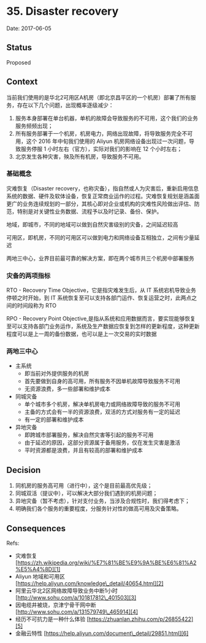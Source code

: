 # 35. Disaster recovery

Date: 2017-06-05

## Status

Proposed

## Context

当前我们使用的是华北2可用区A机房（即北京昌平区的一个机房）部署了所有服务，存在以下几个问题，出现概率逐级减少：
1. 服务本身部署在单台机器，单机的故障会导致服务的不可用，这个我们的业务服务频频出现；
2. 所有服务部署于一个机房，机房电力，网络出现故障，将导致服务完全不可用，这个 2016 年中旬我们使用的 Aliyun 机房网络设备出现过一次问题，导致服务停服 1 小时左右（官方），实际对我们的影响在 12 个小时左右；
3. 北京发生各种灾害，殃及所有机房，导致服务不可用。

### 基础概念

灾难恢复（Disaster recovery，也称灾备），指自然或人为灾害后，重新启用信息系统的数据、硬件及软体设备，恢复正常商业运作的过程。灾难恢复规划是涵盖面更广的业务连续规划的一部分，其核心即对企业或机构的灾难性风险做出评估、防范，特别是对关键性业务数据、流程予以及时记录、备份、保护。

地域，即城市，不同的地域可以做到自然灾害级别的灾备，之间延迟较高

可用区，即机房，不同的可用区可以做到电力和网络设备互相独立，之间有少量延迟

两地三中心，业界目前最可靠的解决方案，即在两个城市共三个机房中部署服务

### 灾备的两项指标

RTO - Recovery Time Objective，它是指灾难发生后，从 IT 系统宕机导致业务停顿之时开始，到 IT 系统恢复至可以支持各部门运作、恢复运营之时，此两点之间的时间段称为 RTO

RPO - Recovery Point Objective,是指从系统和应用数据而言，要实现能够恢复至可以支持各部门业务运作，系统及生产数据应恢复到怎样的更新程度，这种更新程度可以是上一周的备份数据，也可以是上一次交易的实时数据

### 两地三中心

* 主系统
	* 即当前对外提供服务的机房
	* 首先要做到自身的高可用，所有服务不因单机故障导致服务不可用
	* 无资源浪费，多一些部署和维护成本
* 同城灾备
	* 单个城市多个机房，解决单机房电力或网络故障导致的服务不可用
	* 主备的方式会有一半的资源浪费，双活的方式对服务有一定的延迟
	* 有一定的部署和维护成本
* 异地灾备
	* 即跨城市部署服务，解决自然灾害等引起的服务不可用
	* 由于延迟的原因，这部分资源属于备用服务，仅在发生灾害是激活
	* 平时资源都是浪费，并且有较高的部署和维护成本

## Decision

1. 同机房的服务高可用（进行中），这个是目前最高优先级；
2. 同城双活（提议中），可以解决大部分我们遇到的机房问题；
3. 异地灾备（暂不考虑），针对支付业务，当涉及合规性时，我们得考虑下；
4. 明确我们各个服务的重要程度，分服务针对性的做高可用及灾备策略。

## Consequences

Refs:

* 灾难恢复 [https://zh.wikipedia.org/wiki/%E7%81%BE%E9%9A%BE%E6%81%A2%E5%A4%8D][1]
* Aliyun 地域和可用区 [https://help.aliyun.com/knowledge\_detail/40654.html][2]
* 阿里云华北2区网络故障导致业务中断1小时 [http://www.sohu.com/a/101817812\_401503][3]
* 因电缆井被烧，京津宁骨干网中断 [http://www.sohu.com/a/131579749\_465914][4]
* 经历不可抗力是一种什么体验 [https://zhuanlan.zhihu.com/p/26855422][5]
* 金融云特性 [https://help.aliyun.com/document\_detail/29851.html][6]

[1]:	https://zh.wikipedia.org/wiki/%E7%81%BE%E9%9A%BE%E6%81%A2%E5%A4%8D
[2]:	https://help.aliyun.com/knowledge_detail/40654.html
[3]:	http://www.sohu.com/a/101817812_401503
[4]:	http://www.sohu.com/a/131579749_465914
[5]:	https://zhuanlan.zhihu.com/p/26855422
[6]:	https://help.aliyun.com/document_detail/29851.html